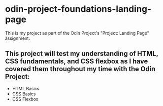 # odin-project-foundations-landing-page
This is my project as part of the Odin Project's "Project: Landing Page" assignment.

## This project will test my understanding of HTML, CSS fundamentals, and CSS flexbox as I have covered them throughout my time with the Odin Project:
* HTML Basics
* CSS Basics
* CSS Flexbox
